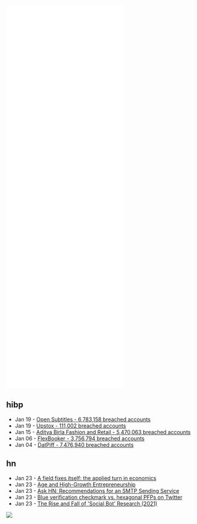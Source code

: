 ![Metrics](https://raw.githubusercontent.com/phixion/phixion/master/metrics.svg)

## hibp

<!--
for https://github.com/phixion/phixion/blob/main/.github/workflows/feeds.yml
-->
<!--START_SECTION:haveibeenpwnd-->
- Jan 19 - [Open Subtitles - 6,783,158 breached accounts](https://haveibeenpwned.com/PwnedWebsites#OpenSubtitles)
- Jan 19 - [Upstox - 111,002 breached accounts](https://haveibeenpwned.com/PwnedWebsites#Upstox)
- Jan 15 - [Aditya Birla Fashion and Retail - 5,470,063 breached accounts](https://haveibeenpwned.com/PwnedWebsites#ABFRL)
- Jan 06 - [FlexBooker - 3,756,794 breached accounts](https://haveibeenpwned.com/PwnedWebsites#FlexBooker)
- Jan 04 - [DatPiff - 7,476,940 breached accounts](https://haveibeenpwned.com/PwnedWebsites#DatPiff)
<!--END_SECTION:haveibeenpwnd-->

## hn

<!--
for https://github.com/phixion/phixion/blob/main/.github/workflows/feeds.yml
-->
<!--START_SECTION:hn-->
- Jan 23 - [A field fixes itself: the applied turn in economics](https://www.newthingsunderthesun.com/pub/0f51xsb5/release/7)
- Jan 23 - [Age and High-Growth Entrepreneurship](https://www.aeaweb.org/articles?id=10.1257/aeri.20180582)
- Jan 23 - [Ask HN: Recommendations for an SMTP Sending Service](https://news.ycombinator.com/item?id=30046840)
- Jan 23 - [Blue verification checkmark vs. hexagonal PFPs on Twitter](https://perspectiveix.substack.com/p/twitter-nft-profile-pictures)
- Jan 23 - [The Rise and Fall of 'Social Bot' Research (2021)](https://papers.ssrn.com/sol3/papers.cfm?abstract_id=3814191)
<!--END_SECTION:hn-->

<!--
for https://yhype.me
-->
![](https://hit.yhype.me/github/profile?user_id=13013670)
